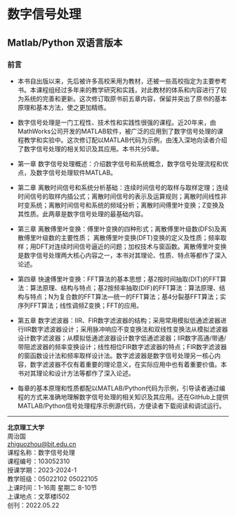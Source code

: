 # 数字信号处理

## Matlab/Python 双语言版本

### 前言

* 本书自出版以来，先后被许多高校釆用为教材，还被一些高校指定为主要参考书。本课程组经过多年来的教学研究和实践，对此教材的体系和内容进行了较为系统的完善和更新。这次修订取原书前五章内容，保留并突出了原书的基本原理和基本方法，使之更加精练。

* 数字信号处理是一门工程性、技术性和实践性很强的课程。近20年来，由MathWorks公司开发的MATLAB软件，被广泛的应用到了数字信号处理的课程教学和实验中。这次修订配以MATLAB代码为示例，由浅入深地向读者介绍了数字信号处理的相关知识及其应用。本书共分5章。

* 第一章 数字信号处理概述：介绍数字信号和系统概念，数字信号处理流程和优点，及数字信号处理软件MATLAB。

* 第二章 离散时间信号和系统分析基础：连续时间信号的取样与取样定理；连续时间信号的取样内插公式；离散时间信号的表示及运算规则；离散时间线性非时变系统；离散时间信号和系统的频域分析；离散时间傅里叶变换；Z变换及其性质。此两章是数字信号处理的最基础内容。

* 第三章 离散傅里叶变换：傅里叶变换的四种形式；离散傅里叶级数(DFS)及离散傅里叶级数的主要性质； 离散傅里叶变换(DFT)变换的定义及性质；频率取样；用DFT对连续时间信号逼近的问题；加权技术与窗函数。离散傅里叶变换是数字信号处理两大核心内容之一，本书对其理论、性质、特点等都作了深入论述。

* 第四章 快速傅里叶变换：FFT算法的基本思想；基2按时间抽取(DIT)的FFT算法：算法原理、结构与特点；基2按频率抽取(DIF)的FFT算法：算法原理、结构与特点；N为复合数的FFT算法—统一的FFT算法；基4分裂基FFT算法；实序列FFT算法；线性调频Z变换；FFT的应用。

* 第五章 数字滤波器：IIR、FIR数字滤波器的结构；采用常用模拟低通滤波器进行IIR数字滤波器设计；采用脉冲响应不变变换法和双线性变换法从模拟滤波器设计数字滤波器；从模拟低通滤波器设计数字低通滤波器；IIR数字高通/带通/带阻滤波器的频率变换设计；线性相位FIR数字滤波器的特点；FIR数字滤波器的窗函数设计法和频率取样设计法。数字滤波器是数字信号处理另一核心内容，数字滤波器不仅有着重要的理论意义，在实际应用中也有着重要价值。本书对其理论和设计方法等都作了深入论述。

* 每章的基本原理和性质都配以MATLAB/Python代码为示例，引导读者通过编程的方式来准确地理解数字信号处理的相关知识及其应用。还在GitHub上提供MATLAB/Python信号处理程序示例源代码，方便读者下载阅读和调试运行。

---
**北京理工大学** \
周治国 \
zhiguozhou@bit.edu.cn \
课程名称：数字信号处理 \
课程编号：103052310 \
授课学期：2023-2024-1 \
教学班级：05022102 05022105 \
上课时间：1-16周 星期二 8-10节 \
上课地点：文萃楼I502 \
创刊：2022.05.22 
